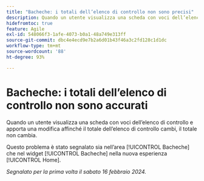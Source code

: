 ```yaml
---
title: "Bacheche: i totali dell’elenco di controllo non sono precisi"
description: Quando un utente visualizza una scheda con voci dell’elenco di controllo e apporta una modifica affinché il totale dell’elenco di controllo cambi, il totale non cambia.
hidefromtoc: true
feature: Agile
exl-id: 548066f3-1afe-4073-b0a1-48a749e313ff
source-git-commit: dbc4e4ecd9e7b2a6d01b43f46a3c2fd128c1d1dc
workflow-type: tm+mt
source-wordcount: '88'
ht-degree: 93%

---
```


# Bacheche: i totali dell’elenco di controllo non sono accurati

<!--

>[!NOTE]
>
>This issue was fixed on April 11, 2024.

-->

Quando un utente visualizza una scheda con voci dell’elenco di controllo e apporta una modifica affinché il totale dell’elenco di controllo cambi, il totale non cambia.

Questo problema è stato segnalato sia nell’area [!UICONTROL Bacheche] che nel widget [!UICONTROL Bacheche] nella nuova esperienza [!UICONTROL Home].

_Segnalato per la prima volta il sabato 16 febbraio 2024._
